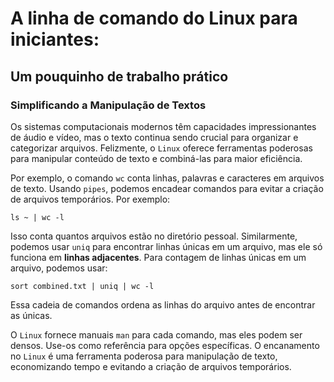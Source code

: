 # A linha de comando do Linux para iniciantes:

## Um pouquinho de trabalho prático

### Simplificando a Manipulação de Textos

Os sistemas computacionais modernos têm capacidades impressionantes de áudio e vídeo, mas o texto continua sendo crucial para organizar e categorizar arquivos. Felizmente, o `Linux` oferece ferramentas poderosas para manipular conteúdo de texto e combiná-las para maior eficiência.

Por exemplo, o comando `wc` conta linhas, palavras e caracteres em arquivos de texto. Usando `pipes`, podemos encadear comandos para evitar a criação de arquivos temporários. Por exemplo:

```
ls ~ | wc -l
```

Isso conta quantos arquivos estão no diretório pessoal. Similarmente, podemos usar `uniq` para encontrar linhas únicas em um arquivo, mas ele só funciona em **linhas adjacentes**. Para contagem de linhas únicas em um arquivo, podemos usar:

```
sort combined.txt | uniq | wc -l
```

Essa cadeia de comandos ordena as linhas do arquivo antes de encontrar as únicas.

O `Linux` fornece manuais `man` para cada comando, mas eles podem ser densos. Use-os como referência para opções específicas. O encanamento no `Linux` é uma ferramenta poderosa para manipulação de texto, economizando tempo e evitando a criação de arquivos temporários.